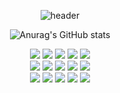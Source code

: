 

<div align=center> 
    
  ![header](https://capsule-render.vercel.app/api?type=shark&text=welcome!&color=0:5C5DEC,100:32DFDF)
  
  ![Anurag's GitHub stats](https://github-readme-stats.vercel.app/api?username=anuraghazra&show_icons=true&theme=tokyonight)

  <img src="https://img.shields.io/badge/java-3104B4?style=for-the-badge&logo=java&logoColor=white"> 
  <img src="https://img.shields.io/badge/python-2E64FE?style=for-the-badge&logo=python&logoColor=white">
  <img src="https://img.shields.io/badge/html5-5882FA?style=for-the-badge&logo=html5&logoColor=white"> 
  <img src="https://img.shields.io/badge/css-58ACFA?style=for-the-badge&logo=css3&logoColor=white"> 
  <img src="https://img.shields.io/badge/javascript-01DFA5?style=for-the-badge&logo=javascript&logoColor=black"> 
  <br>

  
  <img src="https://img.shields.io/badge/spring-01A9DB?style=for-the-badge&logo=spring&logoColor=white"> 
  <img src="https://img.shields.io/badge/oracle-A9E2F3?style=for-the-badge&logo=oracle&logoColor=white"> 
  <img src="https://img.shields.io/badge/mysql-01DFD7?style=for-the-badge&logo=mysql&logoColor=white">
  <img src="https://img.shields.io/badge/bootstrap-58ACFA?style=for-the-badge&logo=bootstrap&logoColor=white">
  <img src="https://img.shields.io/badge/apache tomcat-A9E2F3?style=for-the-badge&logo=apachetomcat&logoColor=white">
  <br>

  <img src="https://img.shields.io/badge/springsecurity-8181F7?style=for-the-badge&logo=express&logoColor=white">
  <img src="https://img.shields.io/badge/django-5858FA?style=for-the-badge&logo=django&logoColor=white">
  <img src="https://img.shields.io/badge/springboot-A9BCF5?style=for-the-badge&logo=bootstrap&logoColor=white">
  <img src="https://img.shields.io/badge/github-58FAF4?style=for-the-badge&logo=github&logoColor=white">
  <img src="https://img.shields.io/badge/git-00BFFF?style=for-the-badge&logo=git&logoColor=white">  

</div>
